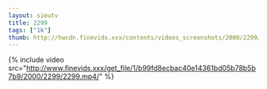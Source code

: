 ```yaml
--- 
layout: sieutv
title: 2299
tags: ["1k"]
thumb: http://hwcdn.finevids.xxx/contents/videos_screenshots/2000/2299/preview.mp4.jpg
---
```

{% include video src="http://www.finevids.xxx/get_file/1/b99fd8ecbac40e14361bd05b78b5b7b9/2000/2299/2299.mp4/" %} 
